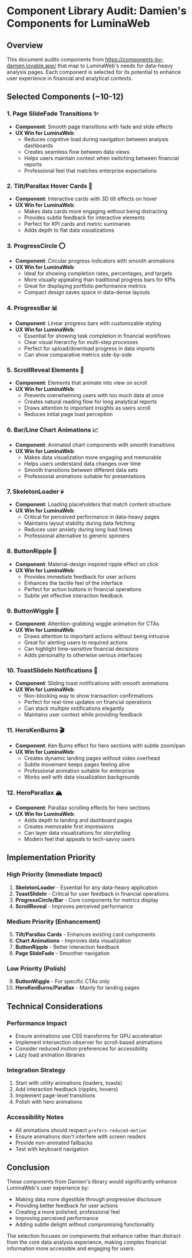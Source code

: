 # Component Library Audit: Damien's Components for LuminaWeb

## Overview
This document audits components from https://components-by-damien.lovable.app/ that map to LuminaWeb's needs for data-heavy analysis pages. Each component is selected for its potential to enhance user experience in financial and analytical contexts.

## Selected Components (~10-12)

### 1. **Page SlideFade Transitions** ✨
- **Component**: Smooth page transitions with fade and slide effects
- **UX Win for LuminaWeb**: 
  - Reduces cognitive load during navigation between analysis dashboards
  - Creates seamless flow between data views
  - Helps users maintain context when switching between financial reports
  - Professional feel that matches enterprise expectations

### 2. **Tilt/Parallax Hover Cards** 🎴
- **Component**: Interactive cards with 3D tilt effects on hover
- **UX Win for LuminaWeb**:
  - Makes data cards more engaging without being distracting
  - Provides subtle feedback for interactive elements
  - Perfect for KPI cards and metric summaries
  - Adds depth to flat data visualizations

### 3. **ProgressCircle** ⭕
- **Component**: Circular progress indicators with smooth animations
- **UX Win for LuminaWeb**:
  - Ideal for showing completion rates, percentages, and targets
  - More visually appealing than traditional progress bars for KPIs
  - Great for displaying portfolio performance metrics
  - Compact design saves space in data-dense layouts

### 4. **ProgressBar** 📊
- **Component**: Linear progress bars with customizable styling
- **UX Win for LuminaWeb**:
  - Essential for showing task completion in financial workflows
  - Clear visual hierarchy for multi-step processes
  - Perfect for upload/download progress in data imports
  - Can show comparative metrics side-by-side

### 5. **ScrollReveal Elements** 📜
- **Component**: Elements that animate into view on scroll
- **UX Win for LuminaWeb**:
  - Prevents overwhelming users with too much data at once
  - Creates natural reading flow for long analytical reports
  - Draws attention to important insights as users scroll
  - Reduces initial page load perception

### 6. **Bar/Line Chart Animations** 📈
- **Component**: Animated chart components with smooth transitions
- **UX Win for LuminaWeb**:
  - Makes data visualization more engaging and memorable
  - Helps users understand data changes over time
  - Smooth transitions between different data sets
  - Professional animations suitable for presentations

### 7. **SkeletonLoader** 💀
- **Component**: Loading placeholders that match content structure
- **UX Win for LuminaWeb**:
  - Critical for perceived performance in data-heavy pages
  - Maintains layout stability during data fetching
  - Reduces user anxiety during long load times
  - Professional alternative to generic spinners

### 8. **ButtonRipple** 💫
- **Component**: Material-design inspired ripple effect on click
- **UX Win for LuminaWeb**:
  - Provides immediate feedback for user actions
  - Enhances the tactile feel of the interface
  - Perfect for action buttons in financial operations
  - Subtle yet effective interaction feedback

### 9. **ButtonWiggle** 🔔
- **Component**: Attention-grabbing wiggle animation for CTAs
- **UX Win for LuminaWeb**:
  - Draws attention to important actions without being intrusive
  - Great for alerting users to required actions
  - Can highlight time-sensitive financial decisions
  - Adds personality to otherwise serious interfaces

### 10. **ToastSlideIn Notifications** 🍞
- **Component**: Sliding toast notifications with smooth animations
- **UX Win for LuminaWeb**:
  - Non-blocking way to show transaction confirmations
  - Perfect for real-time updates on financial operations
  - Can stack multiple notifications elegantly
  - Maintains user context while providing feedback

### 11. **HeroKenBurns** 🎬
- **Component**: Ken Burns effect for hero sections with subtle zoom/pan
- **UX Win for LuminaWeb**:
  - Creates dynamic landing pages without video overhead
  - Subtle movement keeps pages feeling alive
  - Professional animation suitable for enterprise
  - Works well with data visualization backgrounds

### 12. **HeroParallax** 🏔️
- **Component**: Parallax scrolling effects for hero sections
- **UX Win for LuminaWeb**:
  - Adds depth to landing and dashboard pages
  - Creates memorable first impressions
  - Can layer data visualizations for storytelling
  - Modern feel that appeals to tech-savvy users

## Implementation Priority

### High Priority (Immediate Impact)
1. **SkeletonLoader** - Essential for any data-heavy application
2. **ToastSlideIn** - Critical for user feedback in financial operations
3. **ProgressCircle/Bar** - Core components for metrics display
4. **ScrollReveal** - Improves perceived performance

### Medium Priority (Enhancement)
5. **Tilt/Parallax Cards** - Enhances existing card components
6. **Chart Animations** - Improves data visualization
7. **ButtonRipple** - Better interaction feedback
8. **Page SlideFade** - Smoother navigation

### Low Priority (Polish)
9. **ButtonWiggle** - For specific CTAs only
10. **HeroKenBurns/Parallax** - Mainly for landing pages

## Technical Considerations

### Performance Impact
- Ensure animations use CSS transforms for GPU acceleration
- Implement intersection observer for scroll-based animations
- Consider reduced motion preferences for accessibility
- Lazy load animation libraries

### Integration Strategy
1. Start with utility animations (loaders, toasts)
2. Add interaction feedback (ripples, hovers)
3. Implement page-level transitions
4. Polish with hero animations

### Accessibility Notes
- All animations should respect `prefers-reduced-motion`
- Ensure animations don't interfere with screen readers
- Provide non-animated fallbacks
- Test with keyboard navigation

## Conclusion

These components from Damien's library would significantly enhance LuminaWeb's user experience by:
- Making data more digestible through progressive disclosure
- Providing better feedback for user actions
- Creating a more polished, professional feel
- Improving perceived performance
- Adding subtle delight without compromising functionality

The selection focuses on components that enhance rather than distract from the core data analysis experience, making complex financial information more accessible and engaging for users.
